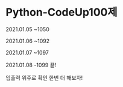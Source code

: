 # Python-CodeUp100제

2021.01.05 ~1050


2021.01.06 ~1092

2021.01.07 ~1097

2021.01.08 -1099 끝!

입출력 위주로 확인 한번 더 해보자!
